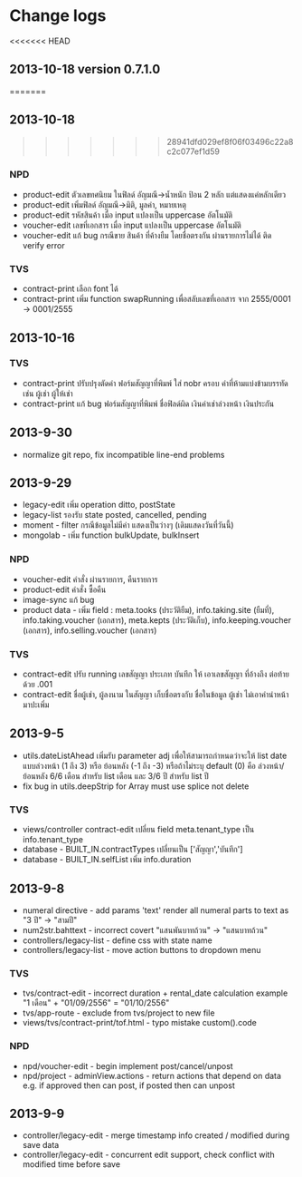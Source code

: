 Change logs
===========

<<<<<<< HEAD
## 2013-10-18 version 0.7.1.0
=======
## 2013-10-18

>>>>>>> 28941dfd029ef8f06f03496c22a8c2c077ef1d59
### NPD
* product-edit ตัวเลขทศนิยม ในฟิลด์ อัญมณี->น้ำหนัก ป้อน 2 หลัก แต่แสดงแค่หลักเดียว
* product-edit เพิ่มฟิลด์ อัญมณี->มิติ, มูลค่า, หมายเหตุ
* product-edit รหัสสินค้า เมื่อ input แปลงเป็น uppercase อัตโนมัติ
* voucher-edit เลขที่เอกสาร เมื่อ input แปลงเป็น uppercase อัตโนมัติ
* voucher-edit แก้ bug กรณีขาย สินค้า ที่ค้างยืม โดยชื่อตรงกัน ผ่านรายการไม่ได้ ติด verify error

### TVS
* contract-print เลือก font ได้
* contract-print เพิ่ม function swapRunning เพื่อสลับเลขที่เอกสาร จาก 2555/0001 -> 0001/2555

## 2013-10-16
### TVS
* contract-print ปรับปรุงตัดคำ ฟอร์มสัญญาที่พิมพ์ ใส่ nobr ครอบ คำที่ห้ามแบ่งข้ามบรรทัด เช่น ผู้เช่า ผู้ให้เช่า
* contract-print แก้ bug ฟอร์มสัญญาที่พิมพ์ ชื่อฟิลด์ผิด เงินค่าเช่าล่วงหน้า เงินประกัน 

## 2013-9-30
* normalize git repo, fix incompatible line-end problems

## 2013-9-29
* legacy-edit เพิ่ม operation ditto, postState
* legacy-list รองรับ state posted, cancelled, pending
* moment - filter กรณีข้อมูลไม่มีค่า แสดงเป็นว่างๆ (เดิมแสดงวันที่วันนี้)
* mongolab - เพิ่ม function bulkUpdate, bulkInsert

### NPD
* voucher-edit คำสั่ง ผ่านรายการ, คืนรายการ
* product-edit คำสั่ง ซื้อคืน
* image-sync แก้ bug
* product data - เพิ่ม field : meta.tooks (ประวัติยืม), info.taking.site (ยืมที่), info.taking.voucher (เอกสาร), meta.kepts (ประวัติเก็บ), info.keeping.voucher (เอกสาร), info.selling.voucher (เอกสาร)

### TVS
* contract-edit ปรับ running เลขสัญญา ประเภท บันทึก ให้ เอาเลขสัญญา ที่อ้างถึง ต่อท้ายด้วย .001
* contract-edit ชื่อผู้เช่า, ผู้ลงนาม ในสัญญา เก็บชื่อตรงกับ ชื่อในข้อมูล ผู้เช่า ไม่เอาคำนำหน้า มาปะเพิ่ม

## 2013-9-5
* utils.dateListAhead เพิ่มรับ parameter adj เพื่อให้สามารถกำหนดว่าจะให้ list date แบบล่วงหน้า (1 ถึง 3) หรือ ย้อนหลัง (-1 ถึง -3)
หรือถ้าไม่ระบุ default (0) คือ ล่วงหน้า/ย้อนหลัง 6/6 เดือน สำหรับ list เดือน และ 3/6 ปี สำหรับ list ปี 
* fix bug in utils.deepStrip for Array must use splice not delete

### TVS
* views/controller contract-edit เปลี่ยน field meta.tenant_type เป็น info.tenant_type
* database - BUILT_IN.contractTypes เปลี่ยนเป็น ['สัญญา','บันทึก']
* database - BUILT_IN.selfList เพิ่ม info.duration

## 2013-9-8
* numeral directive - add params 'text' render all numeral parts to text as "3 ปี" -> "สามปี"
* num2str.bahttext - incorrect covert "แสนพันบาทถ้วน" -> "แสนบาทถ้วน"
* controllers/legacy-list - define  css with state name
* controllers/legacy-list - move action buttons to dropdown menu

### TVS
* tvs/contract-edit - incorrect duration + rental_date calculation example "1 เดือน" + "01/09/2556" = "01/10/2556"
* tvs/app-route - exclude from tvs/project to new file
* views/tvs/contract-print/tof.html - typo mistake custom().code

### NPD
* npd/voucher-edit - begin implement post/cancel/unpost
* npd/project - adminView.actions - return actions that depend on data e.g. if approved then can post, if posted then can unpost

## 2013-9-9
* controller/legacy-edit - merge timestamp info created / modified during save data
* controller/legacy-edit - concurrent edit support, check conflict with modified time before save
